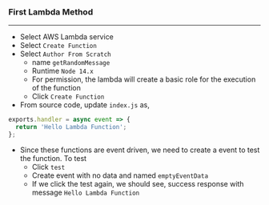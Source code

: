 ### First Lambda Method

---

- Select AWS Lambda service
- Select `Create Function`
- Select `Author From Scratch`
  - name `getRandomMessage`
  - Runtime `Node 14.x`
  - For permission, the lambda will create a basic role for the execution of the function
  - Click `Create Function`
- From source code, update `index.js` as,

```js
exports.handler = async event => {
  return 'Hello Lambda Function';
};
```

- Since these functions are event driven, we need to create a event to test the function. To test
  - Click `test`
  - Create event with no data and named `emptyEventData`
  - If we click the test again, we should see, success response with message `Hello Lambda Function`
